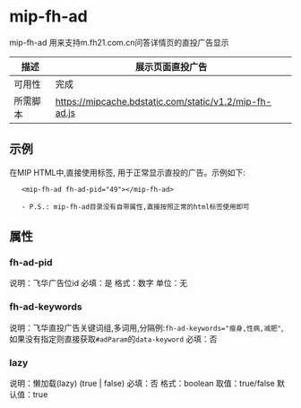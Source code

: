 # mip-fh-ad 

mip-fh-ad 用来支持m.fh21.com.cn问答详情页的直投广告显示

|描述|展示页面直投广告|
|---|---|
|可用性|完成|
|所需脚本|https://mipcache.bdstatic.com/static/v1.2/mip-fh-ad.js|

## 示例

在MIP HTML中,直接使用标签, 用于正常显示直投的广告。示例如下:

```
   <mip-fh-ad fh-ad-pid="49"></mip-fh-ad>

   - P.S.: mip-fh-ad目录没有自带属性,直接按照正常的html标签使用即可
```

## 属性

### fh-ad-pid

说明：飞华广告位id
必填：是
格式：数字
单位：无

### fh-ad-keywords

说明：飞华直投广告关键词组,多词用,分隔例:`fh-ad-keywords="瘦身,性病,减肥"`, 如果没有指定则直接获取`#adParam`的`data-keyword`
必填：否

### lazy

说明：懒加载(lazy) (true | false)
必填：否
格式：boolean
取值：true/false
默认值：true

